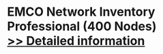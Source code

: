 # EMCO Network Inventory Professional (400 Nodes)<br />[>> Detailed information](https://secure.shareit.com/shareit/product.html?productid=300247722&affiliateid=200057808)